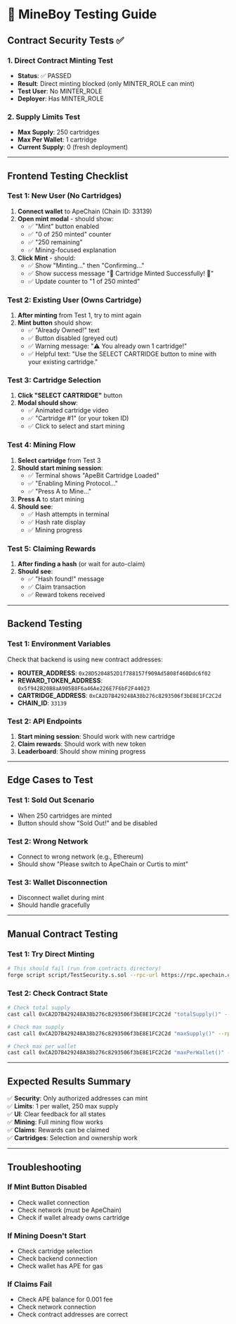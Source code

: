 # 🧪 MineBoy Testing Guide

## **Contract Security Tests** ✅

### **1. Direct Contract Minting Test**
- **Status**: ✅ PASSED
- **Result**: Direct minting blocked (only MINTER_ROLE can mint)
- **Test User**: No MINTER_ROLE
- **Deployer**: Has MINTER_ROLE

### **2. Supply Limits Test**
- **Max Supply**: 250 cartridges
- **Max Per Wallet**: 1 cartridge
- **Current Supply**: 0 (fresh deployment)

---

## **Frontend Testing Checklist**

### **Test 1: New User (No Cartridges)**
1. **Connect wallet** to ApeChain (Chain ID: 33139)
2. **Open mint modal** - should show:
   - ✅ "Mint" button enabled
   - ✅ "0 of 250 minted" counter
   - ✅ "250 remaining" 
   - ✅ Mining-focused explanation
3. **Click Mint** - should:
   - ✅ Show "Minting..." then "Confirming..."
   - ✅ Show success message "🎉 Cartridge Minted Successfully! 🎉"
   - ✅ Update counter to "1 of 250 minted"

### **Test 2: Existing User (Owns Cartridge)**
1. **After minting** from Test 1, try to mint again
2. **Mint button** should show:
   - ✅ "Already Owned!" text
   - ✅ Button disabled (greyed out)
   - ✅ Warning message: "⚠️ You already own 1 cartridge!"
   - ✅ Helpful text: "Use the SELECT CARTRIDGE button to mine with your existing cartridge."

### **Test 3: Cartridge Selection**
1. **Click "SELECT CARTRIDGE"** button
2. **Modal should show**:
   - ✅ Animated cartridge video
   - ✅ "Cartridge #1" (or your token ID)
   - ✅ Click to select and start mining

### **Test 4: Mining Flow**
1. **Select cartridge** from Test 3
2. **Should start mining session**:
   - ✅ Terminal shows "ApeBit Cartridge Loaded"
   - ✅ "Enabling Mining Protocol..."
   - ✅ "Press A to Mine..."
3. **Press A** to start mining
4. **Should see**:
   - ✅ Hash attempts in terminal
   - ✅ Hash rate display
   - ✅ Mining progress

### **Test 5: Claiming Rewards**
1. **After finding a hash** (or wait for auto-claim)
2. **Should see**:
   - ✅ "Hash found!" message
   - ✅ Claim transaction
   - ✅ Reward tokens received

---

## **Backend Testing**

### **Test 1: Environment Variables**
Check that backend is using new contract addresses:
- **ROUTER_ADDRESS**: `0x28D5204852D1f788157f909Ad5808f460Ddc6f02`
- **REWARD_TOKEN_ADDRESS**: `0x5f942B20B8aA905B8F6a46Ae226E7F6bF2F44023`
- **CARTRIDGE_ADDRESS**: `0xCA2D7B429248A38b276c8293506f3bE8E1FC2C2d`
- **CHAIN_ID**: `33139`

### **Test 2: API Endpoints**
1. **Start mining session**: Should work with new cartridge
2. **Claim rewards**: Should work with new token
3. **Leaderboard**: Should show mining progress

---

## **Edge Cases to Test**

### **Test 1: Sold Out Scenario**
- When 250 cartridges are minted
- Button should show "Sold Out!" and be disabled

### **Test 2: Wrong Network**
- Connect to wrong network (e.g., Ethereum)
- Should show "Please switch to ApeChain or Curtis to mint"

### **Test 3: Wallet Disconnection**
- Disconnect wallet during mint
- Should handle gracefully

---

## **Manual Contract Testing**

### **Test 1: Try Direct Minting**
```bash
# This should fail (run from contracts directory)
forge script script/TestSecurity.s.sol --rpc-url https://rpc.apechain.com/http
```

### **Test 2: Check Contract State**
```bash
# Check total supply
cast call 0xCA2D7B429248A38b276c8293506f3bE8E1FC2C2d "totalSupply()" --rpc-url https://rpc.apechain.com/http

# Check max supply
cast call 0xCA2D7B429248A38b276c8293506f3bE8E1FC2C2d "maxSupply()" --rpc-url https://rpc.apechain.com/http

# Check max per wallet
cast call 0xCA2D7B429248A38b276c8293506f3bE8E1FC2C2d "maxPerWallet()" --rpc-url https://rpc.apechain.com/http
```

---

## **Expected Results Summary**

✅ **Security**: Only authorized addresses can mint  
✅ **Limits**: 1 per wallet, 250 max supply  
✅ **UI**: Clear feedback for all states  
✅ **Mining**: Full mining flow works  
✅ **Claims**: Rewards can be claimed  
✅ **Cartridges**: Selection and ownership work  

---

## **Troubleshooting**

### **If Mint Button Disabled**
- Check wallet connection
- Check network (must be ApeChain)
- Check if wallet already owns cartridge

### **If Mining Doesn't Start**
- Check cartridge selection
- Check backend connection
- Check wallet has APE for gas

### **If Claims Fail**
- Check APE balance for 0.001 fee
- Check network connection
- Check contract addresses are correct
